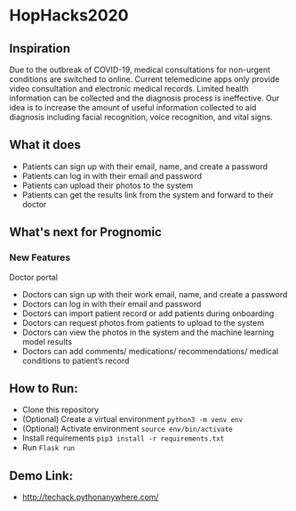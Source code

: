 # HopHacks2020

## Inspiration
Due to the outbreak of COVID-19, medical consultations for non-urgent conditions are switched to online. Current telemedicine apps only provide video consultation and electronic medical records. Limited health information can be collected and the diagnosis process is ineffective.
Our idea is to increase the amount of useful information collected to aid diagnosis including facial recognition, voice recognition, and vital signs.

## What it does
- Patients can sign up with their email, name, and create a password
- Patients can log in with their email and password
- Patients can upload their photos to the system
- Patients can get the results link from the system and forward to their doctor

## What's next for Prognomic
### New Features
Doctor portal
- Doctors can sign up with their work email, name, and create a password
- Doctors can log in with their email and password
- Doctors can import patient record or add patients during onboarding
- Doctors can request photos from patients to upload to the system
- Doctors can view the photos in the system and the machine learning model results
- Doctors can add comments/ medications/ recommendations/ medical conditions to patient’s record

## How to Run:
- Clone this repository
- (Optional) Create a virtual environment `python3 -m venv env`
- (Optional) Activate environment `source env/bin/activate`
- Install requirements `pip3 install -r requirements.txt`
- Run `Flask run`

## Demo Link:
- http://techack.pythonanywhere.com/
